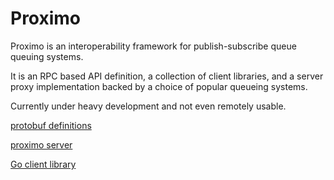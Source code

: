 # Proximo
Proximo is an interoperability framework for publish-subscribe queue queuing systems.

It is an RPC based API definition, a collection of client libraries, and a server proxy implementation backed by a choice of popular queueing systems.

Currently under heavy development and not even remotely usable.

[protobuf definitions](proto/)

[proximo server](proximo-server/README.md)

[Go client library](proximoc-go)
